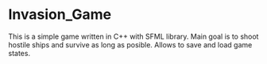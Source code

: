 # Invasion_Game

This is a simple game written in C++ with SFML library.
Main goal is to shoot hostile ships  and survive as long as posible.
Allows to save and load game states.
